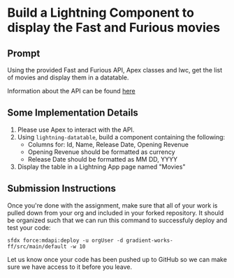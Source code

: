 # Build a Lightning Component to display the Fast and Furious movies

## Prompt
Using the provided Fast and Furious API, Apex classes and lwc, get the list of movies and display them in a datatable.

Information about the API can be found [here](https://github.com/Gradient-Works/interview/blob/main/docs/ff_api.md)


## Some Implementation Details
1. Please use Apex to interact with the API.
2. Using `lightning-datatable`, build a component containing the following:
    - Columns for: Id, Name, Release Date, Opening Revenue
    - Opening Revenue should be formatted as currency
    - Release Date should be formatted as MM DD, YYYY
3. Display the table in a Lightning App page named "Movies"

## Submission Instructions
Once you're done with the assignment, make sure that all of your work is pulled down from your org and included in your forked repository. It should be organized such that we can run this command to successfuly deploy and test your code:

    sfdx force:mdapi:deploy -u orgUser -d gradient-works-ff/src/main/default -w 10

Let us know once your code has been pushed up to GitHub so we can make sure we have access to it before you leave.

